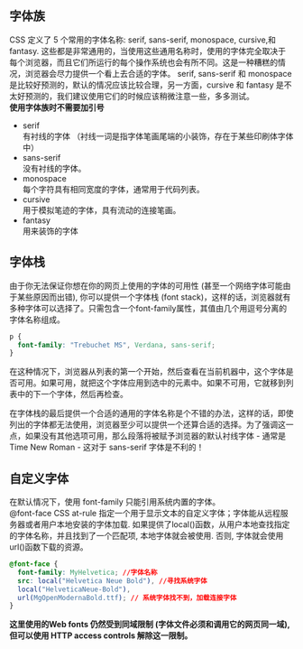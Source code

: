 ## 字体族
CSS 定义了 5 个常用的字体名称:  serif, sans-serif, monospace, cursive,和 fantasy. 这些都是非常通用的，当使用这些通用名称时，使用的字体完全取决于每个浏览器，而且它们所运行的每个操作系统也会有所不同。这是一种糟糕的情况，浏览器会尽力提供一个看上去合适的字体。 serif, sans-serif 和 monospace 是比较好预测的，默认的情况应该比较合理，另一方面，cursive 和 fantasy 是不太好预测的，我们建议使用它们的时候应该稍微注意一些，多多测试。  
**使用字体族时不需要加引号**
- serif  
有衬线的字体 （衬线一词是指字体笔画尾端的小装饰，存在于某些印刷体字体中）
- sans-serif  
没有衬线的字体。
- monospace  
每个字符具有相同宽度的字体，通常用于代码列表。
- cursive  
用于模拟笔迹的字体，具有流动的连接笔画。	
- fantasy  
用来装饰的字体

## 字体栈
由于你无法保证你想在你的网页上使用的字体的可用性 (甚至一个网络字体可能由于某些原因而出错), 你可以提供一个字体栈 (font stack)，这样的话，浏览器就有多种字体可以选择了。只需包含一个font-family属性，其值由几个用逗号分离的字体名称组成。
```css
p {
  font-family: "Trebuchet MS", Verdana, sans-serif;
}
```
在这种情况下，浏览器从列表的第一个开始，然后查看在当前机器中，这个字体是否可用。如果可用，就把这个字体应用到选中的元素中。如果不可用，它就移到列表中的下一个字体，然后再检查。

在字体栈的最后提供一个合适的通用的字体名称是个不错的办法，这样的话，即使列出的字体都无法使用，浏览器至少可以提供一个还算合适的选择。为了强调这一点，如果没有其他选项可用，那么段落将被赋予浏览器的默认衬线字体 - 通常是Time New Roman - 这对于 sans-serif 字体是不利的！

## 自定义字体
在默认情况下，使用 font-family 只能引用系统内置的字体。  
@font-face CSS at-rule 指定一个用于显示文本的自定义字体；字体能从远程服务器或者用户本地安装的字体加载. 如果提供了local()函数，从用户本地查找指定的字体名称，并且找到了一个匹配项, 本地字体就会被使用. 否则, 字体就会使用url()函数下载的资源。
```css
@font-face {
  font-family: MyHelvetica; //字体名称
  src: local("Helvetica Neue Bold"), //寻找系统字体
  local("HelveticaNeue-Bold"), 
  url(MgOpenModernaBold.ttf); // 系统字体找不到，加载连接字体
}
```

**这里使用的Web fonts 仍然受到同域限制  (字体文件必须和调用它的网页同一域), 但可以使用 HTTP access controls 解除这一限制。**